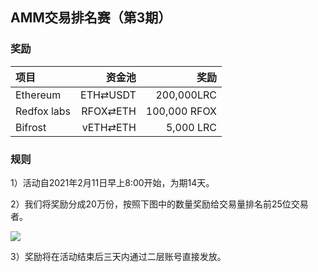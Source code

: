 ## AMM交易排名赛（第3期）


### 奖励

| **项目** | **资金池** | **奖励** |
| :--- | ---: | ---: |
Ethereum | ETH⇄USDT  | 200,000LRC
Redfox labs | RFOX⇄ETH | 100,000 RFOX 
Bifrost | vETH⇄ETH |  5,000 LRC





### 规则


1）活动自2021年2月11日早上8:00开始，为期14天。

2）我们将奖励分成20万份，按照下图中的数量奖励给交易量排名前25位交易者。

![](/markdown/images/program_2.png "")

3）奖励将在活动结束后三天内通过二层账号直接发放。
